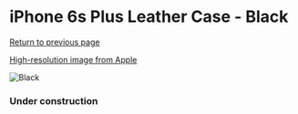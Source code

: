 # iPhone 6s Plus Leather Case - Black

[Return to previous page](/iphone_6)

[High-resolution image from Apple](https://store.storeimages.cdn-apple.com/8756/as-images.apple.com/is/MKXF2?wid=4500&hei=4500&fmt=png)

<div style="width: 384px"><img src="/everypreview/MKXF2.png" alt="Black"></div>

### Under construction
